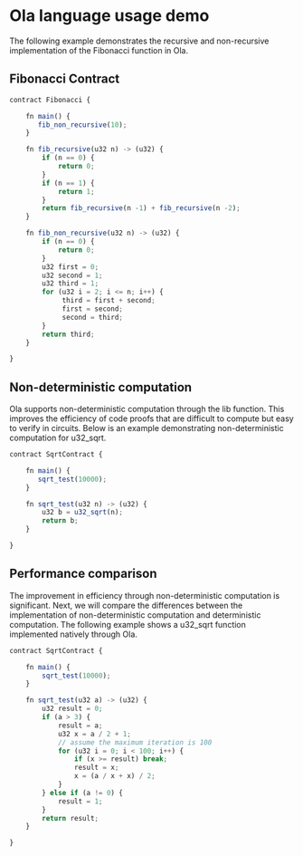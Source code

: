 # Ola language usage demo

The following example demonstrates the recursive and non-recursive implementation of the Fibonacci function in Ola.

## Fibonacci Contract

```js
contract Fibonacci {

    fn main() {
       fib_non_recursive(10);
    }

    fn fib_recursive(u32 n) -> (u32) {
        if (n == 0) {
            return 0;
        }
        if (n == 1) {
            return 1;
        }
        return fib_recursive(n -1) + fib_recursive(n -2);
    }

    fn fib_non_recursive(u32 n) -> (u32) {
        if (n == 0) {
            return 0;
        }
        u32 first = 0;
        u32 second = 1;
        u32 third = 1;
        for (u32 i = 2; i <= n; i++) {
             third = first + second;
             first = second;
             second = third;
        }
        return third;
    }

}
```

## Non-deterministic computation
Ola supports non-deterministic computation through the lib function. 
This improves the efficiency of code proofs that are difficult to compute but easy to verify in circuits. 
Below is an example demonstrating non-deterministic computation for u32_sqrt.

```js
contract SqrtContract {

    fn main() {
       sqrt_test(10000);
    }

    fn sqrt_test(u32 n) -> (u32) {
        u32 b = u32_sqrt(n);
        return b;
    }

}
```

## Performance comparison
The improvement in efficiency through non-deterministic computation is significant. 
Next, we will compare the differences between the implementation of non-deterministic computation and deterministic computation. 
The following example shows a u32_sqrt function implemented natively through Ola.

```js
contract SqrtContract {

    fn main() {
        sqrt_test(10000);
    }

    fn sqrt_test(u32 a) -> (u32) {
        u32 result = 0;
        if (a > 3) {
            result = a;
            u32 x = a / 2 + 1;
            // assume the maximum iteration is 100
            for (u32 i = 0; i < 100; i++) {
                if (x >= result) break;
                result = x;
                x = (a / x + x) / 2;
            }
        } else if (a != 0) {
            result = 1;
        }
        return result;
    }

}
```